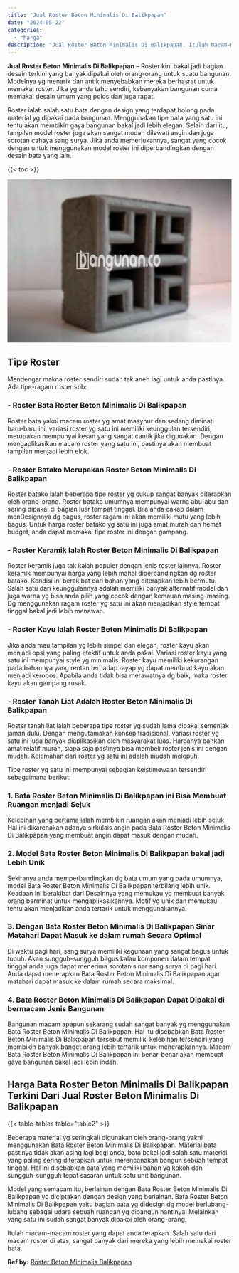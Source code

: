 ```yaml
---
title: "Jual Roster Beton Minimalis Di Balikpapan"
date: "2024-05-22"
categories: 
  - "harga"
description: "Jual Roster Beton Minimalis Di Balikpapan. Itulah macam-macam roster yang dapat anda terapkan. Salah satu dari macam roster di atas, sangat banyak dari merek..."
---
```


**Jual Roster Beton Minimalis Di Balikpapan** – Roster kini bakal jadi bagian desain terkini yang banyak dipakai oleh orang-orang untuk suatu bangunan. Modelnya yg menarik dan antik menyebabkan mereka berhasrat untuk memakai roster. Jika yg anda tahu sendiri, kebanyakan bangunan cuma memakai desain umum yang polos dan juga rapat.

Roster ialah salah satu bata dengan design yang terdapat bolong pada material yg dipakai pada bangunan. Menggunakan tipe bata yang satu ini tentu akan membikin gaya bangunan bakal jadi lebih elegan. Selain dari itu, tampilan model roster juga akan sangat mudah dilewati angin dan juga sorotan cahaya sang surya. Jika anda memerlukannya, sangat yang cocok dengan untuk menggunakan model roster ini diperbandingkan dengan desain bata yang lain.

{{< toc >}}

![Jual Roster Beton Minimalis Di Balikpapan](/images/bata-roster-minimalis-20.png)

## Tipe Roster

Mendengar makna roster sendiri sudah tak aneh lagi untuk anda pastinya. Ada tipe-ragam roster sbb:

### \- Roster Bata Roster Beton Minimalis Di Balikpapan

Roster bata yakni macam roster yg amat masyhur dan sedang diminati baru-baru ini, variasi roster yg satu ini memiliki keunggulan tersendiri, merupakan mempunyai kesan yang sangat cantik jika digunakan. Dengan mengaplikasikan macam roster yang satu ini, pastinya akan membuat tampilan menjadi lebih elok.

### \- Roster Batako Merupakan Roster Beton Minimalis Di Balikpapan

Roster batako ialah beberapa tipe roster yg cukup sangat banyak diterapkan oleh orang-orang. Roster batako umumnya mempunyai warna abu-abu dan sering dipakai di bagian luar tempat tinggal. Bila anda cakap dalam menDesignnya dg bagus, roster ragam ini akan memiliki mutu yang lebih bagus. Untuk harga roster batako yg satu ini juga amat murah dan hemat budget, anda dapat memakai tipe roster ini dengan gampang.

### \- Roster Keramik Ialah Roster Beton Minimalis Di Balikpapan

Roster keramik juga tak kalah populer dengan jenis roster lainnya. Roster keramik mempunyai harga yang lebih mahal diperbandingkan dg roster batako. Kondisi ini berakibat dari bahan yang diterapkan lebih bermutu. Salah satu dari keunggulannya adalah memiliki banyak alternatif model dan juga warna yg bisa anda pilih yang cocok dengan kemauan masing-masing. Dg menggunakan ragam roster yg satu ini akan menjadikan style tempat tinggal bakal jadi lebih menawan.

### \- Roster Kayu Ialah Roster Beton Minimalis Di Balikpapan

Jika anda mau tampilan yg lebih simpel dan elegan, roster kayu akan menjadi opsi yang paling efektif untuk anda pakai. Variasi roster kayu yang satu ini mempunyai style yg minimalis. Roster kayu memiliki kekurangan pada bahannya yang rentan terhadap rayap yg dapat membuat kayu akan menjadi keropos. Apabila anda tidak bisa merawatnya dg baik, maka roster kayu akan gampang rusak.

### \- Roster Tanah Liat Adalah Roster Beton Minimalis Di Balikpapan

Roster tanah liat ialah beberapa tipe roster yg sudah lama dipakai semenjak jaman dulu. Dengan mengutamakan konsep tradisional, variasi roster yg satu ini juga banyak diaplikasikan oleh masyarakat luas. Harganya bahkan amat relatif murah, siapa saja pastinya bisa membeli roster jenis ini dengan mudah. Kelemahan dari roster yg satu ini adalah mudah melepuh.

Tipe roster yg satu ini mempunyai sebagian keistimewaan tersendiri sebagaimana berikut:

### 1\. Bata Roster Beton Minimalis Di Balikpapan ini Bisa Membuat Ruangan menjadi Sejuk

Kelebihan yang pertama ialah membikin ruangan akan menjadi lebih sejuk. Hal ini dikarenakan adanya sirkulais angin pada Bata Roster Beton Minimalis Di Balikpapan yang membuat angin dapat masuk dengan mudah.

### 2\. Model Bata Roster Beton Minimalis Di Balikpapan bakal jadi Lebih Unik

Sekiranya anda memperbandingkan dg bata umum yang pada umumnya, model Bata Roster Beton Minimalis Di Balikpapan terbilang lebih unik. Keadaan ini berakibat dari Desainnya yang memukau yg membuat banyak orang berminat untuk mengaplikasikannya. Motif yg unik dan memukau tentu akan menjadikan anda tertarik untuk menggunakannya.

### 3\. Dengan Bata Roster Beton Minimalis Di Balikpapan Sinar Matahari Dapat Masuk ke dalam rumah Secara Optimal

Di waktu pagi hari, sang surya memiliki kegunaan yang sangat bagus untuk tubuh. Akan sungguh-sungguh bagus kalau komponen dalam tempat tinggal anda juga dapat menerima sorotan sinar sang surya di pagi hari. Anda dapat menerapkan Bata Roster Beton Minimalis Di Balikpapan agar matahari dapat masuk ke dalam rumah secara maksimal.

### 4\. Bata Roster Beton Minimalis Di Balikpapan Dapat Dipakai di bermacam Jenis Bangunan

Bangunan macam apapun sekarang sudah sangat banyak yg menggunakan Bata Roster Beton Minimalis Di Balikpapan. Hal itu disebabkan Bata Roster Beton Minimalis Di Balikpapan tersebut memiliki kelebihan tersendiri yang membikin banyak banget orang lebih tertarik untuk menerapkannya. Macam Bata Roster Beton Minimalis Di Balikpapan ini benar-benar akan membuat gaya bangunan bakal jadi lebih indah.

## Harga Bata Roster Beton Minimalis Di Balikpapan Terkini Dari Jual Roster Beton Minimalis Di Balikpapan

{{< table-tables table="table2" >}}

Beberapa material yg seringkali digunakan oleh orang-orang yakni menggunakan Bata Roster Beton Minimalis Di Balikpapan. Material bata pastinya tidak akan asing lagi bagi anda, bata bakal jadi salah satu material yang paling sering diterapkan untuk merencanakan bangun sebuah tempat tinggal. Hal ini disebabkan bata yang memiliki bahan yg kokoh dan sungguh-sungguh tepat sasaran untuk satu unit bangunan.

Model yang semacam itu, berlainan dengan Bata Roster Beton Minimalis Di Balikpapan yg diciptakan dengan design yang berlainan. Bata Roster Beton Minimalis Di Balikpapan yaitu bagian bata yg didesign dg model berlubang-lubang sebagai udara sebuah ruangan yg dibangun nantinya. Melainkan yang satu ini sudah sangat banyak dipakai oleh orang-orang.

Itulah macam-macam roster yang dapat anda terapkan. Salah satu dari macam roster di atas, sangat banyak dari mereka yang lebih memakai roster bata.

**Ref by:** [Roster Beton Minimalis Balikpapan](https://id.wikipedia.org/wiki/Roster)
